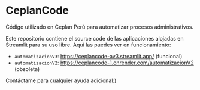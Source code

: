 # CeplanCode
Código utilizado en Ceplan Perú para automatizar procesos administrativos.


Este repositorio contiene el source code de las aplicaciones alojadas en Streamlit para su uso libre. Aquí las puedes ver en funcionamiento:

- `automatizacionV3`: https://ceplancode-av3.streamlit.app/ (funcional)
- `automatizacionV2`: https://ceplancode-1.onrender.com/automatizacionV2 (obsoleta)


Contáctame para cualquier ayuda adicional:)
